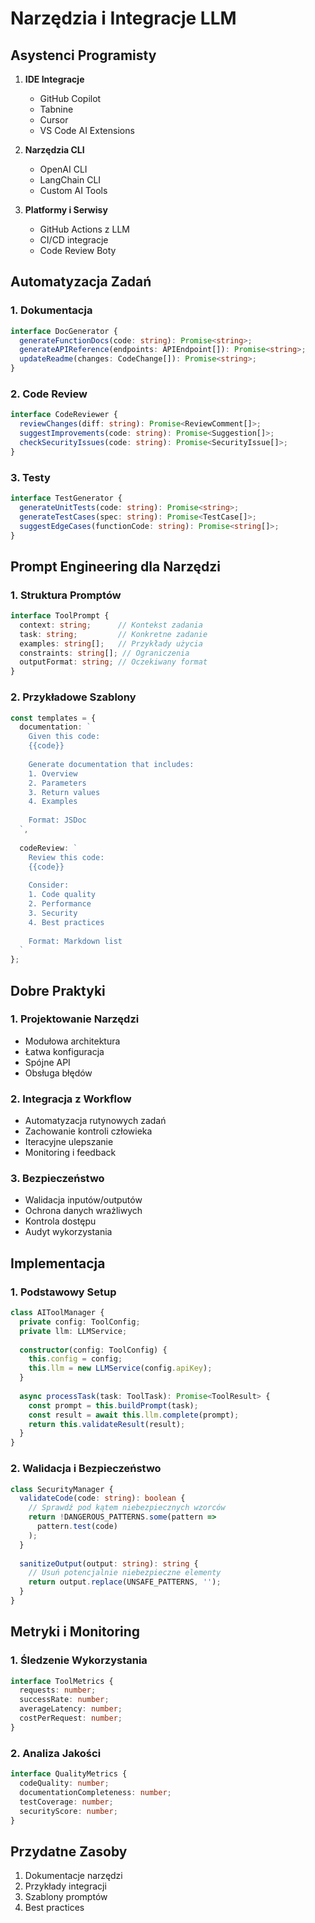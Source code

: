 # Narzędzia i Integracje LLM

## Asystenci Programisty
1. **IDE Integracje**
   - GitHub Copilot
   - Tabnine
   - Cursor
   - VS Code AI Extensions

2. **Narzędzia CLI**
   - OpenAI CLI
   - LangChain CLI
   - Custom AI Tools

3. **Platformy i Serwisy**
   - GitHub Actions z LLM
   - CI/CD integracje
   - Code Review Boty

## Automatyzacja Zadań

### 1. Dokumentacja
```typescript
interface DocGenerator {
  generateFunctionDocs(code: string): Promise<string>;
  generateAPIReference(endpoints: APIEndpoint[]): Promise<string>;
  updateReadme(changes: CodeChange[]): Promise<string>;
}
```

### 2. Code Review
```typescript
interface CodeReviewer {
  reviewChanges(diff: string): Promise<ReviewComment[]>;
  suggestImprovements(code: string): Promise<Suggestion[]>;
  checkSecurityIssues(code: string): Promise<SecurityIssue[]>;
}
```

### 3. Testy
```typescript
interface TestGenerator {
  generateUnitTests(code: string): Promise<string>;
  generateTestCases(spec: string): Promise<TestCase[]>;
  suggestEdgeCases(functionCode: string): Promise<string[]>;
}
```

## Prompt Engineering dla Narzędzi

### 1. Struktura Promptów
```typescript
interface ToolPrompt {
  context: string;      // Kontekst zadania
  task: string;         // Konkretne zadanie
  examples: string[];   // Przykłady użycia
  constraints: string[]; // Ograniczenia
  outputFormat: string; // Oczekiwany format
}
```

### 2. Przykładowe Szablony
```typescript
const templates = {
  documentation: `
    Given this code:
    {{code}}
    
    Generate documentation that includes:
    1. Overview
    2. Parameters
    3. Return values
    4. Examples
    
    Format: JSDoc
  `,
  
  codeReview: `
    Review this code:
    {{code}}
    
    Consider:
    1. Code quality
    2. Performance
    3. Security
    4. Best practices
    
    Format: Markdown list
  `
};
```

## Dobre Praktyki

### 1. Projektowanie Narzędzi
- Modułowa architektura
- Łatwa konfiguracja
- Spójne API
- Obsługa błędów

### 2. Integracja z Workflow
- Automatyzacja rutynowych zadań
- Zachowanie kontroli człowieka
- Iteracyjne ulepszanie
- Monitoring i feedback

### 3. Bezpieczeństwo
- Walidacja inputów/outputów
- Ochrona danych wrażliwych
- Kontrola dostępu
- Audyt wykorzystania

## Implementacja

### 1. Podstawowy Setup
```typescript
class AIToolManager {
  private config: ToolConfig;
  private llm: LLMService;
  
  constructor(config: ToolConfig) {
    this.config = config;
    this.llm = new LLMService(config.apiKey);
  }
  
  async processTask(task: ToolTask): Promise<ToolResult> {
    const prompt = this.buildPrompt(task);
    const result = await this.llm.complete(prompt);
    return this.validateResult(result);
  }
}
```

### 2. Walidacja i Bezpieczeństwo
```typescript
class SecurityManager {
  validateCode(code: string): boolean {
    // Sprawdź pod kątem niebezpiecznych wzorców
    return !DANGEROUS_PATTERNS.some(pattern => 
      pattern.test(code)
    );
  }
  
  sanitizeOutput(output: string): string {
    // Usuń potencjalnie niebezpieczne elementy
    return output.replace(UNSAFE_PATTERNS, '');
  }
}
```

## Metryki i Monitoring

### 1. Śledzenie Wykorzystania
```typescript
interface ToolMetrics {
  requests: number;
  successRate: number;
  averageLatency: number;
  costPerRequest: number;
}
```

### 2. Analiza Jakości
```typescript
interface QualityMetrics {
  codeQuality: number;
  documentationCompleteness: number;
  testCoverage: number;
  securityScore: number;
}
```

## Przydatne Zasoby
1. Dokumentacje narzędzi
2. Przykłady integracji
3. Szablony promptów
4. Best practices 